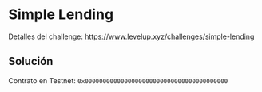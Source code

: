 # Simple Lending

Detalles del challenge: https://www.levelup.xyz/challenges/simple-lending

## Solución

Contrato en Testnet: `0x0000000000000000000000000000000000000000`
